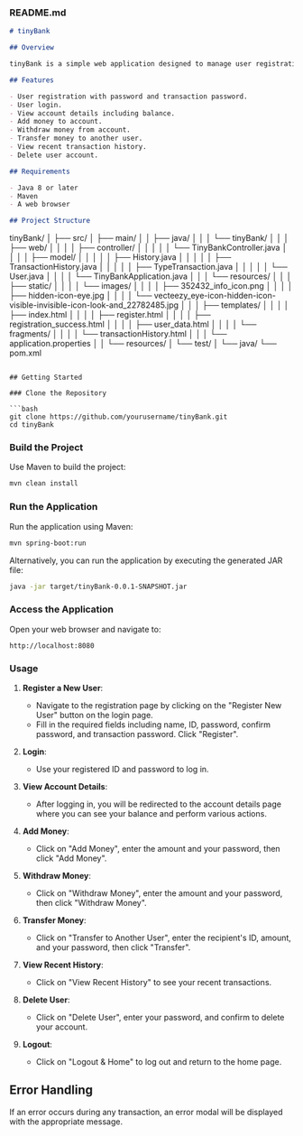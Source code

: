 ### README.md

```markdown
# tinyBank

## Overview

tinyBank is a simple web application designed to manage user registrations, logins, and basic financial transactions such as adding money, withdrawing money, and transferring money between users. The application is built using Spring Boot and Thymeleaf for the frontend.

## Features

- User registration with password and transaction password.
- User login.
- View account details including balance.
- Add money to account.
- Withdraw money from account.
- Transfer money to another user.
- View recent transaction history.
- Delete user account.

## Requirements

- Java 8 or later
- Maven
- A web browser

## Project Structure

```
tinyBank/
│
├── src/
│   ├── main/
│   │   ├── java/
│   │   │   └── tinyBank/
│   │   │       ├── web/
│   │   │       │   ├── controller/
│   │   │       │   │   └── TinyBankController.java
│   │   │       │   ├── model/
│   │   │       │   │   ├── History.java
│   │   │       │   │   ├── TransactionHistory.java
│   │   │       │   │   ├── TypeTransaction.java
│   │   │       │   │   └── User.java
│   │   │       │   └── TinyBankApplication.java
│   │   │       └── resources/
│   │   │           ├── static/
│   │   │           │   └── images/
│   │   │           │       ├── 352432_info_icon.png
│   │   │           │       ├── hidden-icon-eye.jpg
│   │   │           │       └── vecteezy_eye-icon-hidden-icon-visible-invisible-icon-look-and_22782485.jpg
│   │   │           ├── templates/
│   │   │           │   ├── index.html
│   │   │           │   ├── register.html
│   │   │           │   ├── registration_success.html
│   │   │           │   ├── user_data.html
│   │   │           │   └── fragments/
│   │   │           │       └── transactionHistory.html
│   │   │           └── application.properties
│   │   └── resources/
│   └── test/
│       └── java/
└── pom.xml
```

## Getting Started

### Clone the Repository

```bash
git clone https://github.com/yourusername/tinyBank.git
cd tinyBank
```

### Build the Project

Use Maven to build the project:

```bash
mvn clean install
```

### Run the Application

Run the application using Maven:

```bash
mvn spring-boot:run
```

Alternatively, you can run the application by executing the generated JAR file:

```bash
java -jar target/tinyBank-0.0.1-SNAPSHOT.jar
```

### Access the Application

Open your web browser and navigate to:

```
http://localhost:8080
```

### Usage

1. **Register a New User**:
    - Navigate to the registration page by clicking on the "Register New User" button on the login page.
    - Fill in the required fields including name, ID, password, confirm password, and transaction password. Click "Register".

2. **Login**:
    - Use your registered ID and password to log in.

3. **View Account Details**:
    - After logging in, you will be redirected to the account details page where you can see your balance and perform various actions.

4. **Add Money**:
    - Click on "Add Money", enter the amount and your password, then click "Add Money".

5. **Withdraw Money**:
    - Click on "Withdraw Money", enter the amount and your password, then click "Withdraw Money".

6. **Transfer Money**:
    - Click on "Transfer to Another User", enter the recipient's ID, amount, and your password, then click "Transfer".

7. **View Recent History**:
    - Click on "View Recent History" to see your recent transactions.

8. **Delete User**:
    - Click on "Delete User", enter your password, and confirm to delete your account.

9. **Logout**:
    - Click on "Logout & Home" to log out and return to the home page.

## Error Handling

If an error occurs during any transaction, an error modal will be displayed with the appropriate message.